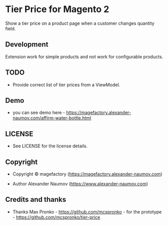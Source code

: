 # Tier Price for Magento 2

Show a tier price on a product page when a customer changes quantity field.

## Development

Extension work for simple products and not work for configurable products.

## TODO

* Provide correct list of tier prices from a ViewModel.

## Demo

* you can see demo here - https://magefactory.alexander-naumov.com/affirm-water-bottle.html

## LICENSE

* See LICENSE for the license details.

## Copyright

* Copyright © magefactory (https://magefactory.alexander-naumov.com)

* Author Alexander Naumov (https://www.alexander-naumov.com)

## Credits and thanks

*  Thanks Max Pronko - https://github.com/mcspronko - for the prototype -  https://github.com/mcspronko/tier-price

 
